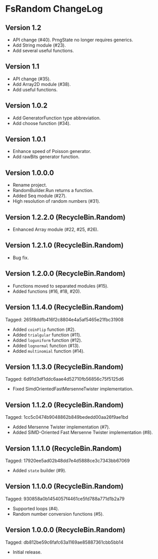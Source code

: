 FsRandom ChangeLog
==================

Version 1.2
-----------

* API change (#40). PrngState no longer requires generics.
* Add String module (#23).
* Add several useful functions.

Version 1.1
-----------

* API change (#35).
* Add Array2D module (#38).
* Add useful functions.

Version 1.0.2
-------------

* Add GeneratorFunction type abbreviation.
* Add choose function (#34).

Version 1.0.1
-------------

* Enhance speed of Poisson generator.
* Add rawBits generator function.

Version 1.0.0.0
---------------

* Rename project.
* RandomBuilder.Run returns a function.
* Added Seq module (#27).
* High resolution of random numbers (#31).

Version 1.2.2.0 (RecycleBin.Random)
-----------------------------------

* Enhanced Array module (#22, #25, #26).

Version 1.2.1.0 (RecycleBin.Random)
-----------------------------------

* Bug fix.

Version 1.2.0.0 (RecycleBin.Random)
-----------------------------------

* Functions moved to separated modules (#15).
* Added functions (#16, #18, #20).

Version 1.1.4.0 (RecycleBin.Random)
-----------------------------------
Tagged: 265f8ddfb416f2c8804e4a5af5465e21fbc31908

* Added `coinFlip` function (#2).
* Added `trialgular` function (#11).
* Added `loguniform` function (#12).
* Added `lognormal` function (#13).
* Added `multinomial` function (#14).

Version 1.1.3.0 (RecycleBin.Random)
-----------------------------------
Tagged: 6d91d3df1ddc6aae4d52710fb56856c75f5125d6

* Fixed SimdOrientedFastMersenneTwister implementation.

Version 1.1.2.0 (RecycleBin.Random)
-----------------------------------
Tagged: 1cc5c0474b9048862b849bededd00aa26f9ae1bd

* Added Mersenne Twister implementation (#7).
* Added SIMD-Oriented Fast Mersenne Twister implementation (#8).

Version 1.1.1.0 (RecycleBin.Random)
-----------------------------------
Tagged: 17920ee5ad02b48dd7e4d5888ce3c7343bb67069

* Added `state` builder (#9).

Version 1.1.0.0 (RecycleBin.Random)
-----------------------------------
Tagged: 930858a0b1454057f4461ce5fd788a771d1b2a79

* Supported loops (#4).
* Random number conversion functions (#5).

Version 1.0.0.0 (RecycleBin.Random)
-----------------------------------
Tagged: db812be59c6fafc63a1169ae85887361cbb5bb14

* Initial release.

